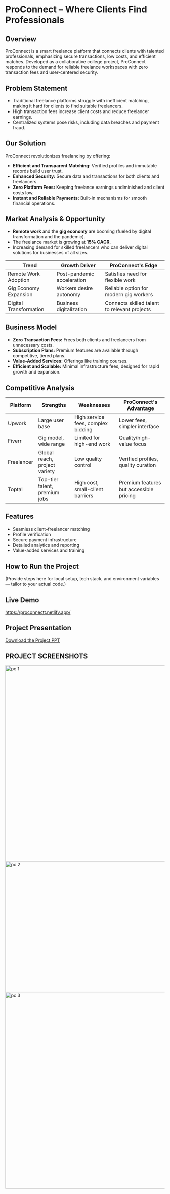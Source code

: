 # ProConnect – Where Clients Find Professionals

## Overview
ProConnect is a smart freelance platform that connects clients with talented professionals, emphasizing secure transactions, low costs, and efficient matches. Developed as a collaborative college project, ProConnect responds to the demand for reliable freelance workspaces with zero transaction fees and user-centered security.

## Problem Statement
- Traditional freelance platforms struggle with inefficient matching, making it hard for clients to find suitable freelancers.
- High transaction fees increase client costs and reduce freelancer earnings.
- Centralized systems pose risks, including data breaches and payment fraud.

## Our Solution
ProConnect revolutionizes freelancing by offering:
- **Efficient and Transparent Matching:** Verified profiles and immutable records build user trust.
- **Enhanced Security:** Secure data and transactions for both clients and freelancers.
- **Zero Platform Fees:** Keeping freelance earnings undiminished and client costs low.
- **Instant and Reliable Payments:** Built-in mechanisms for smooth financial operations.

## Market Analysis & Opportunity
- **Remote work** and the **gig economy** are booming (fueled by digital transformation and the pandemic).
- The freelance market is growing at **15% CAGR**.
- Increasing demand for skilled freelancers who can deliver digital solutions for businesses of all sizes.

| Trend                    | Growth Driver                | ProConnect's Edge                             |
|--------------------------|-----------------------------|-----------------------------------------------|
| Remote Work Adoption     | Post-pandemic acceleration  | Satisfies need for flexible work              |
| Gig Economy Expansion    | Workers desire autonomy     | Reliable option for modern gig workers        |
| Digital Transformation   | Business digitalization     | Connects skilled talent to relevant projects  |

## Business Model
- **Zero Transaction Fees:** Frees both clients and freelancers from unnecessary costs.
- **Subscription Plans:** Premium features are available through competitive, tiered plans.
- **Value-Added Services:** Offerings like training courses.
- **Efficient and Scalable:** Minimal infrastructure fees, designed for rapid growth and expansion.

## Competitive Analysis

| Platform    | Strengths                       | Weaknesses                        | ProConnect's Advantage                  |
|-------------|---------------------------------|------------------------------------|-----------------------------------------|
| Upwork      | Large user base                 | High service fees, complex bidding | Lower fees, simpler interface           |
| Fiverr      | Gig model, wide range           | Limited for high-end work          | Quality/high-value focus                |
| Freelancer  | Global reach, project variety   | Low quality control                | Verified profiles, quality curation     |
| Toptal      | Top-tier talent, premium jobs   | High cost, small-client barriers   | Premium features but accessible pricing |

## Features
- Seamless client–freelancer matching
- Profile verification
- Secure payment infrastructure
- Detailed analytics and reporting
- Value-added services and training

## How to Run the Project
(Provide steps here for local setup, tech stack, and environment variables — tailor to your actual code.)

## Live Demo
https://proconnectt.netlify.app/

## Project Presentation
[Download the Project PPT](./presentation/ProConnect-College.pptx)

## PROJECT SCREENSHOTS
<img width="1340" height="617" alt="pc 1" src="https://github.com/user-attachments/assets/57f39198-f3e7-40f5-8de1-cf772095dd23" />
<img width="1356" height="414" alt="pc 2" src="https://github.com/user-attachments/assets/a3da8134-af91-4984-9c2f-15a8c5b75761" />
<img width="1365" height="621" alt="pc 3" src="https://github.com/user-attachments/assets/a7d40fe7-5226-4230-bbca-d368d3645492" />

